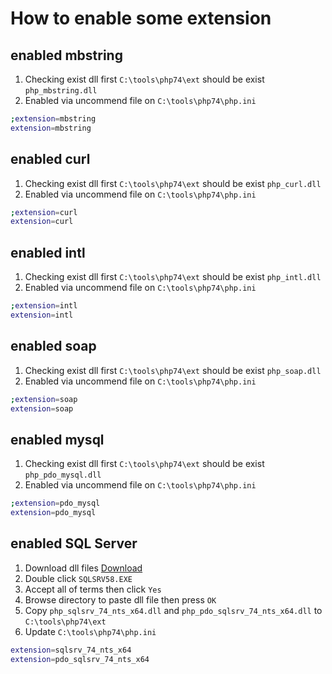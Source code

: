 # How to enable some extension

## enabled mbstring

1. Checking exist dll first `C:\tools\php74\ext` should be exist `php_mbstring.dll`
2. Enabled via uncommend file on `C:\tools\php74\php.ini`

```bash
;extension=mbstring
extension=mbstring
```

## enabled curl

1. Checking exist dll first `C:\tools\php74\ext` should be exist `php_curl.dll`
2. Enabled via uncommend file on `C:\tools\php74\php.ini`

```bash
;extension=curl
extension=curl
```

## enabled intl

1. Checking exist dll first `C:\tools\php74\ext` should be exist `php_intl.dll`
2. Enabled via uncommend file on `C:\tools\php74\php.ini`

```bash
;extension=intl
extension=intl
```

## enabled soap

1. Checking exist dll first `C:\tools\php74\ext` should be exist `php_soap.dll`
2. Enabled via uncommend file on `C:\tools\php74\php.ini`

```bash
;extension=soap
extension=soap
```

## enabled mysql

1. Checking exist dll first `C:\tools\php74\ext` should be exist `php_pdo_mysql.dll`
2. Enabled via uncommend file on `C:\tools\php74\php.ini`

```bash
;extension=pdo_mysql
extension=pdo_mysql
```

## enabled SQL Server

1. Download dll files <a href="https://go.microsoft.com/fwlink/?linkid=2120362">Download</a>
2. Double click `SQLSRV58.EXE`
3. Accept all of terms then click `Yes`
4. Browse directory to paste dll file then press `OK`
5. Copy `php_sqlsrv_74_nts_x64.dll` and `php_pdo_sqlsrv_74_nts_x64.dll` to `C:\tools\php74\ext`
6. Update `C:\tools\php74\php.ini`

```bash
extension=sqlsrv_74_nts_x64
extension=pdo_sqlsrv_74_nts_x64
```
